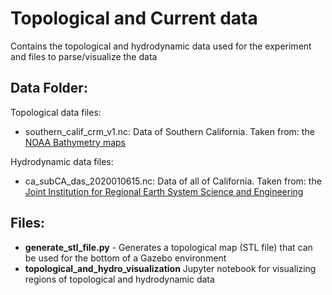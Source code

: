 # Topological and Current data

Contains the topological and hydrodynamic data used for the experiment and files to parse/visualize the data

## Data Folder:

Topological data files:

- southern_calif_crm_v1.nc: Data of Southern California. Taken from: the [NOAA Bathymetry maps](https://maps.ngdc.noaa.gov/viewers/bathymetry/?layers=dem)

Hydrodynamic data files:

- ca_subCA_das_2020010615.nc: Data of all of California. Taken from: the [Joint Institution for Regional Earth System Science and Engineering](https://www.sccoos.org/data/roms-3km/)

## Files:
 - **generate_stl_file.py** - Generates a topological map (STL file) that can be used for the bottom of a Gazebo environment
 - **topological_and_hydro_visualization** Jupyter notebook for visualizing regions of topological and hydrodynamic data
